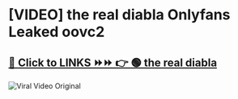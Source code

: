 
 # [VIDEO] the real diabla Onlyfans Leaked oovc2

## <h2><a href="https://clipsfans.com/the_real_diabla&ref=git">🔗 Click to LINKS ⏩⏩ 👉 🟢 the real diabla </a></h2>

<a href="https://clipsfans.com/the_real_diabla&ref=git" rel="nofollow" data-target="animated-image.originalLink"><img src="https://i.ibb.co.com/xMMVF88/686577567.gif" alt="Viral Video Original" style="max-width: 100%; display: inline-block;" data-target="animated-image.originalImage"></a>

